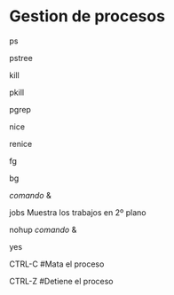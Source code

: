 # Gestion de procesos

ps

pstree 

kill

pkill

pgrep

nice

renice

fg

bg

*comando* &

jobs Muestra los trabajos en 2º plano

nohup *comando* &

yes

CTRL-C #Mata el proceso

CTRL-Z #Detiene el proceso
